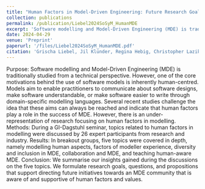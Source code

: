 ```yaml
---
title: "Human Factors in Model-Driven Engineering: Future Research Goals and Initiatives for MDE"
collection: publications
permalink: /publication/Liebel2024SoSyM_HumanMDE
excerpt: 'Software modelling and Model-Driven Engineering (MDE) is traditionally studied from a technical perspective. [...] human factors play a role in the success of MDE'
date: 2024-04-29
venue: 'Preprint'
paperurl: '/files/Liebel2024SoSyM_HumanMDE.pdf'
citation: 'Grischa Liebel, Jil Klünder, Regina Hebig, Christopher Lazik, Inês Nunes, Isabella Graßl, Jan-Philipp Steghöfer, Joeri Exelmans, Julian Oertel, Kai Marquardt, Katharina Juhnke, Kurt Schneider, Lucas Gren, Lucia Happe, Marc Herrmann, Marvin Wyrich, Matthias Tichy, Miguel Goulão, Rebekka Wohlrab, Reyhaneh Kalantari, Robert Heinrich, Sandra Greiner, Satrio Adi Rukmono, Shalini Chakraborty, Silvia Abrahão, Vasco Amaral. (2024). &quot;Human Factors in Model-Driven Engineering: Future Research Goals and Initiatives for MDE.&quot; <i>Pre-print</i>. 1(1).'
---
```


Purpose: Software modelling and Model-Driven Engineering (MDE) is traditionally studied from a technical perspective. However, one of the core motivations behind the use of software models is inherently human-centred. Models aim to enable practitioners to communicate about software designs, make software understandable, or make software easier to write through domain-specific modelling languages. Several recent studies challenge the idea that these aims can always be reached and indicate that human factors play a role in the success of MDE. However, there is an under-representation of research focusing on human factors in modelling. Methods: During a GI-Dagstuhl seminar, topics related to human factors in modelling were discussed by 26 expert participants from research and industry. Results: In breakout groups, five topics were covered in depth, namely modelling human aspects, factors of modeller experience, diversity and inclusion in MDE, collaboration and MDE, and teaching human-aware MDE. Conclusion: We summarise our insights gained during the discussions on the five topics. We formulate research goals, questions, and propositions that support directing future initiatives towards an MDE community that is aware of and supportive of human factors and values.
